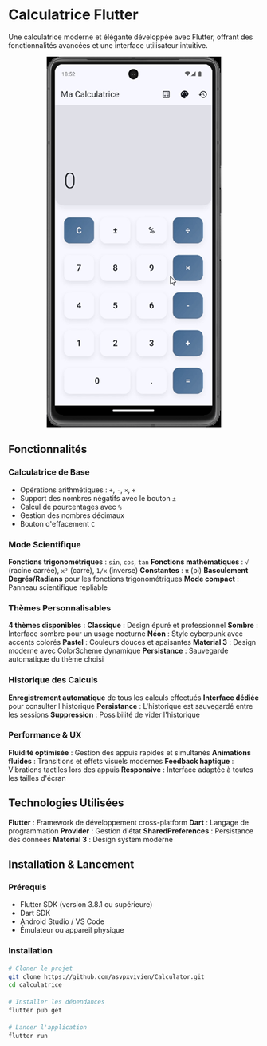 #  Calculatrice Flutter

Une calculatrice moderne et élégante développée avec Flutter, offrant des fonctionnalités avancées et une interface utilisateur intuitive.

<p align="center">
<img src="assets/images/calculator.gif" width="350" alt="calculator App Demo">
</p>


##  Fonctionnalités

###  **Calculatrice de Base**
- Opérations arithmétiques : `+`, `-`, `×`, `÷`
- Support des nombres négatifs avec le bouton `±`
- Calcul de pourcentages avec `%`
- Gestion des nombres décimaux
- Bouton d'effacement `C`

###  **Mode Scientifique**
 **Fonctions trigonométriques** : `sin`, `cos`, `tan`
 **Fonctions mathématiques** : `√` (racine carrée), `x²` (carré), `1/x` (inverse)
 **Constantes** : `π` (pi)
 **Basculement Degrés/Radians** pour les fonctions trigonométriques
 **Mode compact** : Panneau scientifique repliable

###  **Thèmes Personnalisables**
 **4 thèmes disponibles** :
    **Classique** : Design épuré et professionnel
    **Sombre** : Interface sombre pour un usage nocturne
    **Néon** : Style cyberpunk avec accents colorés
    **Pastel** : Couleurs douces et apaisantes
    **Material 3** : Design moderne avec ColorScheme dynamique
    **Persistance** : Sauvegarde automatique du thème choisi

###  **Historique des Calculs**
 **Enregistrement automatique** de tous les calculs effectués
 **Interface dédiée** pour consulter l'historique
 **Persistance** : L'historique est sauvegardé entre les sessions
 **Suppression** : Possibilité de vider l'historique

###  **Performance & UX**
 **Fluidité optimisée** : Gestion des appuis rapides et simultanés
 **Animations fluides** : Transitions et effets visuels modernes
 **Feedback haptique** : Vibrations tactiles lors des appuis
 **Responsive** : Interface adaptée à toutes les tailles d'écran

##  Technologies Utilisées

 **Flutter** : Framework de développement cross-platform
 **Dart** : Langage de programmation
 **Provider** : Gestion d'état
 **SharedPreferences** : Persistance des données
 **Material 3** : Design system moderne

##  Installation & Lancement

### Prérequis
- Flutter SDK (version 3.8.1 ou supérieure)
- Dart SDK
- Android Studio / VS Code
- Émulateur ou appareil physique

### Installation
```bash
# Cloner le projet
git clone https://github.com/asvpxvivien/Calculator.git
cd calculatrice

# Installer les dépendances
flutter pub get

# Lancer l'application
flutter run
```
